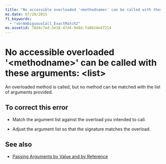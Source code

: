 ```yaml
---
title: "No accessible overloaded '<methodname>' can be called with these arguments: <list>"
ms.date: 07/20/2015
f1_keywords: 
  - "vbrAmbiguousCall_ExactMatch2"
ms.assetid: 78d4c7ed-5e18-47d4-948d-fa8b24e47214
---
```

# No accessible overloaded '\<methodname>' can be called with these arguments: \<list>
An overloaded method is called, but no method can be matched with the list of arguments provided.  
  
## To correct this error  
  
- Match the argument list against the overload you intended to call.  
  
- Adjust the argument list so that the signature matches the overload.  
  
## See also

- [Passing Arguments by Value and by Reference](../../visual-basic/programming-guide/language-features/procedures/passing-arguments-by-value-and-by-reference.md)
